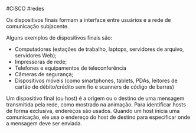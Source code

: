 #CISCO #redes 

Os dispositivos finais formam a interface entre usuários e a rede de comunicação subjacente.

Alguns exemplos de dispositivos finais são:

- Computadores (estações de trabalho, laptops, servidores de arquivo, servidores Web);
- Impressoras de rede;
- Telefones e equipamentos de teleconferência
- Câmeras de segurança;
- Dispositivos móveis (como smartphones, tablets, PDAs, leitores de cartão de débito/crédito sem fio e scanners de código de barras)

Um dispositivo final (ou host) é a origem ou o destino de uma mensagem transmitida pela rede, como mostrado na animação. Para identificar hosts de forma exclusiva, endereços são usados. Quando um host inicia uma comunicação, ele usa o endereço do host de destino para especificar onde a mensagem deve ser enviada.